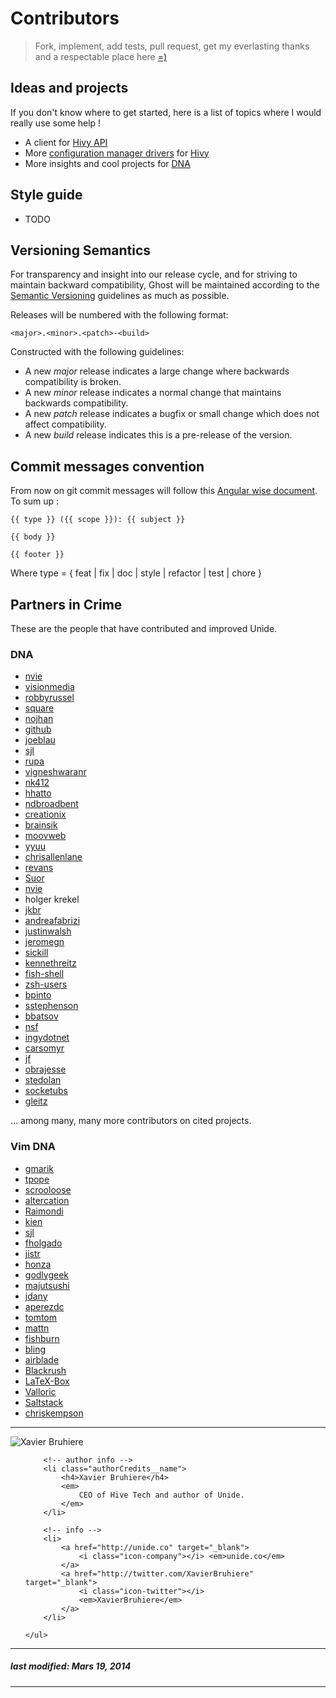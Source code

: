 # Contributors

> Fork, implement, add tests, pull request, get my everlasting thanks and a
> respectable place here [=)](https://github.com/jondot/groundcontrol)


## Ideas and projects

If you don't know where to get started, here is a list of topics where I would
really use some help !

* A client for [Hivy API](/articles/hivy/api.html)
* More [configuration manager drivers](https://github.com/hivetech/hivy/tree/develop/hivy/genetics) for [Hivy](/articles/hivy)
* More insights and cool projects for [DNA](/articles/dna)


## Style guide

* TODO


## Versioning Semantics

For transparency and insight into our release cycle, and for striving to
maintain backward compatibility, Ghost will be maintained according to the
[Semantic Versioning](http://semver.org/) guidelines as much as possible.

Releases will be numbered with the following format:

`<major>.<minor>.<patch>-<build>`

Constructed with the following guidelines:

* A new *major* release indicates a large change where backwards compatibility is broken.
* A new *minor* release indicates a normal change that maintains backwards compatibility.
* A new *patch* release indicates a bugfix or small change which does not affect compatibility.
* A new *build* release indicates this is a pre-release of the version.


## Commit messages convention

From now on git commit messages will follow this [Angular wise document](https://docs.google.com/document/d/1QrDFcIiPjSLDn3EL15IJygNPiHORgU1_OOAqWjiDU5Y/edit#).
To sum up :

```
{{ type }} ({{ scope }}): {{ subject }}

{{ body }}

{{ footer }}
```

Where type = { feat | fix | doc | style | refactor | test | chore }


## Partners in Crime

These are the people that have contributed and improved Unide.

### DNA

* [nvie](https://github.com/nvie)
* [visionmedia](https://github.com/visionmedia)
* [robbyrussel](https://github.com/robbyrussell)
* [square](https://github.com/square)
* [nojhan](https://github.com/nojhan)
* [github](https://github.com/github)
* [joeblau](https://github.com/joeblau)
* [sjl](https://github.com/sjl)
* [rupa](https://github.com/rupa)
* [vigneshwaranr](https://github.com/vigneshwaranr)
* [nk412](https://github.com/nk412)
* [hhatto](https://github.com/hhatto)
* [ndbroadbent](https://github.com/ndbroadbent)
* [creationix](https://github.com/creationix)
* [brainsik](https://github.com/brainsik)
* [moovweb](https://github.com/moovweb)
* [yyuu](https://github.com/yyuu)
* [chrisallenlane](https://github.com/chrisallenlane)
* [revans](https://github.com/revans)
* [Suor](https://github.com/Suor)
* [nvie](https://github.com/nvie)
* holger krekel
* [jkbr](https://github.com/jkbr)
* [andreafabrizi](https://github.com/andreafabrizi)
* [justinwalsh](https://github.com/justinwalsh)
* [jeromegn](https://github.com/jeromegn)
* [sickill](https://github.com/sickill)
* [kennethreitz](https://github.com/kennethreitz)
* [fish-shell](https://github.com/fish-shell)
* [zsh-users](https://github.com/zsh-users)
* [bpinto](https://github.com/bpinto)
* [sstephenson](https://github.com/sstephenson)
* [bbatsov](https://github.com/bbatsov)
* [nsf](https://github.com/nsf)
* [ingydotnet](https://github.com/ingydotnet)
* [carsomyr](https://github.com/carsomyr)
* [jf](https://github.com/jf)
* [obrajesse](https://github.com/obra)
* [stedolan](https://github.com/stedolan/jq)
* [socketubs](https://github.com/socketubs)
* [gleitz](https://github.com/gleitz)

... among many, many more contributors on cited projects.

### Vim DNA

* [gmarik](https://github.com/gmarik)
* [tpope](https://github.com/tpope)
* [scrooloose](https://github.com/scrooloose)
* [altercation](https://github.com/altercation)
* [Raimondi](https://github.com/Raimondi)
* [kien](https://github.com/kien)
* [sjl](http://sjl.bitbucket.org/gundo.vim/)
* [fholgado](http://fholgado.com/minibufexpl)
* [jistr](https://github.com/jistr)
* [honza](https://github.com/honza)
* [godlygeek](https://github.com/godlygeek)
* [majutsushi](http://majutsushi.github.io/tagbar/)
* [jdany](http://www.vim.org/account/profile.php?user_id=1599)
* [aperezdc](https://github.com/aperezdc)
* [tomtom](https://github.com/tomtom)
* [mattn](https://github.com/mattn)
* [fishburn](http://www.vim.org/account/profile.php?user_id=837)
* [bling](https://github.com/bling)
* [airblade](https://github.com/airblade)
* [Blackrush](https://github.com/Blackrush)
* [LaTeX-Box](https://github.com/LaTeX-Box-Team)
* [Valloric](https://github.com/Valloric)
* [Saltstack](https://github.com/saltstack)
* [chriskempson](https://github.com/chriskempson)


-------

<div class="authorCredits">
    <span class="profile-picture">
        <img src="https://secure.gravatar.com/avatar/21f588b59e5b0a7d92be27f14405747a?d=identicon&amp;s=192" alt="Xavier Bruhiere"/>
    </span>
    <ul class="authorCredits">

        <!-- author info -->
        <li class="authorCredits__name">
            <h4>Xavier Bruhiere</h4>
            <em>
                CEO of Hive Tech and author of Unide.
            </em>
        </li>

        <!-- info -->
        <li>
            <a href="http://unide.co" target="_blank">
                <i class="icon-company"></i> <em>unide.co</em>
            </a>
            <a href="http://twitter.com/XavierBruhiere" target="_blank">
                <i class="icon-twitter"></i>
                <em>XavierBruhiere</em>
            </a>
        </li>

    </ul>
</div>

-------
##### last modified: Mars 19, 2014
-------
